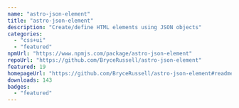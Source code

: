 ```yaml
---
name: "astro-json-element"
title: "astro-json-element"
description: "Create/define HTML elements using JSON objects"
categories:
  - "css+ui"
  - "featured"
npmUrl: "https://www.npmjs.com/package/astro-json-element"
repoUrl: "https://github.com/BryceRussell/astro-json-element"
featured: 19
homepageUrl: "https://github.com/BryceRussell/astro-json-element#readme"
downloads: 143
badges:
  - "featured"
---
```

